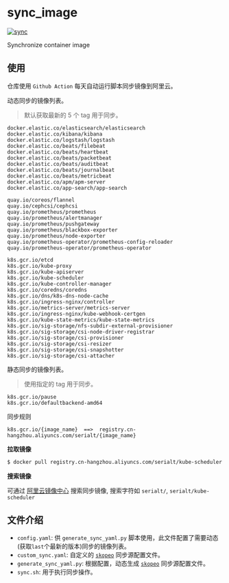 # sync_image


[![sync](https://github.com/lework/sync_image/actions/workflows/sync.yml/badge.svg?branch=main)](https://github.com/lework/sync_image/actions/workflows/sync.yml)

Synchronize container image

## 使用

仓库使用 `Github Action` 每天自动运行脚本同步镜像到阿里云。

动态同步的镜像列表。
> 默认获取最新的 5 个 tag 用于同步。

```
docker.elastic.co/elasticsearch/elasticsearch
docker.elastic.co/kibana/kibana
docker.elastic.co/logstash/logstash
docker.elastic.co/beats/filebeat
docker.elastic.co/beats/heartbeat
docker.elastic.co/beats/packetbeat
docker.elastic.co/beats/auditbeat
docker.elastic.co/beats/journalbeat
docker.elastic.co/beats/metricbeat
docker.elastic.co/apm/apm-server
docker.elastic.co/app-search/app-search
```

```
quay.io/coreos/flannel
quay.io/cephcsi/cephcsi
quay.io/prometheus/prometheus
quay.io/prometheus/alertmanager
quay.io/prometheus/pushgateway
quay.io/prometheus/blackbox-exporter
quay.io/prometheus/node-exporter
quay.io/prometheus-operator/prometheus-config-reloader
quay.io/prometheus-operator/prometheus-operator
```

```
k8s.gcr.io/etcd
k8s.gcr.io/kube-proxy
k8s.gcr.io/kube-apiserver
k8s.gcr.io/kube-scheduler
k8s.gcr.io/kube-controller-manager
k8s.gcr.io/coredns/coredns
k8s.gcr.io/dns/k8s-dns-node-cache
k8s.gcr.io/ingress-nginx/controller
k8s.gcr.io/metrics-server/metrics-server
k8s.gcr.io/ingress-nginx/kube-webhook-certgen
k8s.gcr.io/kube-state-metrics/kube-state-metrics
k8s.gcr.io/sig-storage/nfs-subdir-external-provisioner
k8s.gcr.io/sig-storage/csi-node-driver-registrar
k8s.gcr.io/sig-storage/csi-provisioner
k8s.gcr.io/sig-storage/csi-resizer
k8s.gcr.io/sig-storage/csi-snapshotter
k8s.gcr.io/sig-storage/csi-attacher
```


静态同步的镜像列表。
> 使用指定的 tag 用于同步。

```
k8s.gcr.io/pause
k8s.gcr.io/defaultbackend-amd64
```

同步规则

```
k8s.gcr.io/{image_name}  ==>  registry.cn-hangzhou.aliyuncs.com/serialt/{image_name}
```

**拉取镜像**

```bash
$ docker pull registry.cn-hangzhou.aliyuncs.com/serialt/kube-scheduler:[镜像版本号]
```

**搜索镜像**

可通过 [阿里云镜像中心](https://cr.console.aliyun.com/cn-hangzhou/instances/images) 搜索同步镜像, 搜索字符如 `serialt/`, `serialt/kube-scheduler`


## 文件介绍

- `config.yaml`: 供 `generate_sync_yaml.py` 脚本使用，此文件配置了需要动态(获取`last`个最新的版本)同步的镜像列表。
- `custom_sync.yaml`: 自定义的 [`skopeo`](https://github.com/containers/skopeo) 同步源配置文件。
- `generate_sync_yaml.py`: 根据配置，动态生成 [`skopeo`](https://github.com/containers/skopeo) 同步源配置文件。
- `sync.sh`: 用于执行同步操作。
